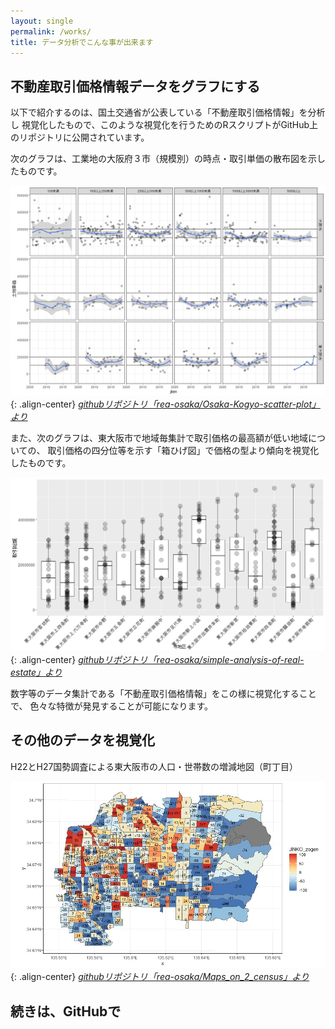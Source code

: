 ```yaml
---
layout: single
permalink: /works/
title: データ分析でこんな事が出来ます
---
```


## 不動産取引価格情報データをグラフにする

以下で紹介するのは、国土交通省が公表している「不動産取引価格情報」を分析し
視覚化したもので、このような視覚化を行うためのRスクリプトがGitHub上のリポジトリに公開されています。

次のグラフは、工業地の大阪府３市（規模別）の時点・取引単価の散布図を示したものです。

![osaka-kogyo-scatter-plot](/assets/images/works/w001.jpeg){: .align-center}
*[githubリポジトリ「rea-osaka/Osaka-Kogyo-scatter-plot」より](https://github.com/rea-osaka/Osaka-Kogyo-scatter-plot)*


また、次のグラフは、東大阪市で地域毎集計で取引価格の最高額が低い地域についての、
取引価格の四分位等を示す「箱ひげ図」で価格の型より傾向を視覚化したものです。

![simple-analysis-of-real-estate](/assets/images/works/w002.jpeg){: .align-center}
*[githubリポジトリ「rea-osaka/simple-analysis-of-real-estate」より](https://github.com/rea-osaka/simple-analysis-of-real-estate)*

数字等のデータ集計である「不動産取引価格情報」をこの様に視覚化することで、
色々な特徴が発見することが可能になります。

## その他のデータを視覚化 

H22とH27国勢調査による東大阪市の人口・世帯数の増減地図（町丁目）

![Maps_on_2_census](/assets/images/works/w003.jpeg){: .align-center}
*[githubリポジトリ「rea-osaka/Maps_on_2_census」より](https://github.com/rea-osaka/Maps_on_2_census)*


## 続きは、GitHubで

